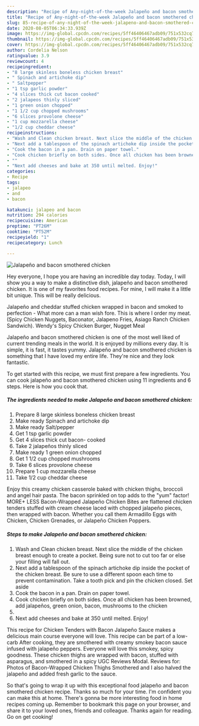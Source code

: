 ```yaml
---
description: "Recipe of Any-night-of-the-week Jalapeño and bacon smothered chicken"
title: "Recipe of Any-night-of-the-week Jalapeño and bacon smothered chicken"
slug: 85-recipe-of-any-night-of-the-week-jalapeno-and-bacon-smothered-chicken
date: 2020-08-05T06:34:33.939Z
image: https://img-global.cpcdn.com/recipes/5ff46406467adb09/751x532cq70/jalapeno-and-bacon-smothered-chicken-recipe-main-photo.jpg
thumbnail: https://img-global.cpcdn.com/recipes/5ff46406467adb09/751x532cq70/jalapeno-and-bacon-smothered-chicken-recipe-main-photo.jpg
cover: https://img-global.cpcdn.com/recipes/5ff46406467adb09/751x532cq70/jalapeno-and-bacon-smothered-chicken-recipe-main-photo.jpg
author: Cordelia Nelson
ratingvalue: 3.9
reviewcount: 4
recipeingredient:
- "8 large skinless boneless chicken breast"
- " Spinach and artichoke dip"
- " Saltpepper"
- "1 tsp garlic powder"
- "4 slices thick cut bacon cooked"
- "2 jalapeos thinly sliced"
- "1 green onion chopped"
- "1 1/2 cup chopped mushrooms"
- "6 slices provolone cheese"
- "1 cup mozzarella cheese"
- "1/2 cup cheddar cheese"
recipeinstructions:
- "Wash and Clean chicken breast. Next slice the middle of the chicken breast enough to create a pocket. Being sure not to cut too far or else your filling will fall out."
- "Next add a tablespoon of the spinach artichoke dip inside the pocket of the chicken breast. Be sure to use a different spoon each time to prevent contamination. Take a tooth pick and pin the chicken closed. Set aside"
- "Cook the bacon in a pan. Drain on paper towel."
- "Cook chicken briefly on both sides. Once all chicken has been browned, add jalapeños, green onion, bacon, mushrooms to the chicken"
- ""
- "Next add cheeses and bake at 350 until melted. Enjoy!"
categories:
- Recipe
tags:
- jalapeo
- and
- bacon

katakunci: jalapeo and bacon 
nutrition: 294 calories
recipecuisine: American
preptime: "PT26M"
cooktime: "PT52M"
recipeyield: "1"
recipecategory: Lunch

---
```



![Jalapeño and bacon smothered chicken](https://img-global.cpcdn.com/recipes/5ff46406467adb09/751x532cq70/jalapeno-and-bacon-smothered-chicken-recipe-main-photo.jpg)

Hey everyone, I hope you are having an incredible day today. Today, I will show you a way to make a distinctive dish, jalapeño and bacon smothered chicken. It is one of my favorites food recipes. For mine, I will make it a little bit unique. This will be really delicious.

Jalapeño and cheddar stuffed chicken wrapped in bacon and smoked to perfection - What more can a man wish fore. This is where I order my meat. (Spicy Chicken Nuggets, Baconator, Jalapeno Fries, Asiago Ranch Chicken Sandwich). Wendy&#39;s Spicy Chicken Burger, Nugget Meal

Jalapeño and bacon smothered chicken is one of the most well liked of current trending meals in the world. It is enjoyed by millions every day. It is simple, it is fast, it tastes yummy. Jalapeño and bacon smothered chicken is something that I have loved my entire life. They're nice and they look fantastic.


To get started with this recipe, we must first prepare a few ingredients. You can cook jalapeño and bacon smothered chicken using 11 ingredients and 6 steps. Here is how you cook that.

<!--inarticleads1-->

##### The ingredients needed to make Jalapeño and bacon smothered chicken:

1. Prepare 8 large skinless boneless chicken breast
1. Make ready  Spinach and artichoke dip
1. Make ready  Salt/pepper
1. Get 1 tsp garlic powder
1. Get 4 slices thick cut bacon- cooked
1. Take 2 jalapeños thinly sliced
1. Make ready 1 green onion chopped
1. Get 1 1/2 cup chopped mushrooms
1. Take 6 slices provolone cheese
1. Prepare 1 cup mozzarella cheese
1. Take 1/2 cup cheddar cheese


Enjoy this creamy chicken casserole baked with chicken thighs, broccoli and angel hair pasta. The bacon sprinkled on top adds to the &#34;yum&#34; factor! MORE+ LESS Bacon-Wrapped Jalapeño Chicken Bites are flattened chicken tenders stuffed with cream cheese laced with chopped jalapeño pieces, then wrapped with bacon. Whether you call them Armadillo Eggs with Chicken, Chicken Grenades, or Jalapeño Chicken Poppers. 

<!--inarticleads2-->

##### Steps to make Jalapeño and bacon smothered chicken:

1. Wash and Clean chicken breast. Next slice the middle of the chicken breast enough to create a pocket. Being sure not to cut too far or else your filling will fall out.
1. Next add a tablespoon of the spinach artichoke dip inside the pocket of the chicken breast. Be sure to use a different spoon each time to prevent contamination. Take a tooth pick and pin the chicken closed. Set aside
1. Cook the bacon in a pan. Drain on paper towel.
1. Cook chicken briefly on both sides. Once all chicken has been browned, add jalapeños, green onion, bacon, mushrooms to the chicken
1. 
1. Next add cheeses and bake at 350 until melted. Enjoy!


This recipe for Chicken Tenders with Bacon Jalapeño Sauce makes a delicious main course everyone will love. This recipe can be part of a low-carb After cooking, they are smothered with creamy smokey bacon sauce infused with jalapeño peppers. Everyone will love this smokey, spicy goodness. These chicken thighs are wrapped with bacon, stuffed with asparagus, and smothered in a spicy UGC Reviews Modal. Reviews for: Photos of Bacon-Wrapped Chicken Thighs Smothered and I also halved the jalapeño and added fresh garlic to the sauce. 

So that's going to wrap it up with this exceptional food jalapeño and bacon smothered chicken recipe. Thanks so much for your time. I'm confident you can make this at home. There's gonna be more interesting food in home recipes coming up. Remember to bookmark this page on your browser, and share it to your loved ones, friends and colleague. Thanks again for reading. Go on get cooking!
